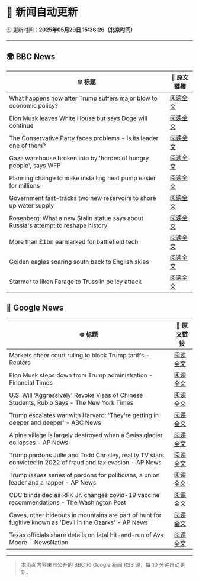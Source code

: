 # 🧠 新闻自动更新

🕒 更新时间：**2025年05月29日 15:36:26（北京时间）**

---

## 🌍 BBC News

| 🌐 标题 | 🔗 原文链接 |
|--------|-------------|
| What happens now after Trump suffers major blow to economic policy? | [阅读全文](https://www.bbc.com/news/articles/c8xgdj9kyero) |
| Elon Musk leaves White House but says Doge will continue | [阅读全文](https://www.bbc.com/news/articles/cz9y4exj822o) |
| The Conservative Party faces problems - is its leader one of them? | [阅读全文](https://www.bbc.com/news/articles/cx2endrywk4o) |
| Gaza warehouse broken into by 'hordes of hungry people', says WFP | [阅读全文](https://www.bbc.com/news/articles/c0qg5z4lkj0o) |
| Planning change to make installing heat pump easier for millions | [阅读全文](https://www.bbc.com/news/articles/c3e5plqke3no) |
| Government fast-tracks two new reservoirs to shore up water supply | [阅读全文](https://www.bbc.com/news/articles/cy8dv6l2jlzo) |
| Rosenberg: What a new Stalin statue says about Russia's attempt to reshape history | [阅读全文](https://www.bbc.com/news/videos/cz63n6j7407o) |
| More than £1bn earmarked for battlefield tech | [阅读全文](https://www.bbc.com/news/articles/ce82qdlel01o) |
| Golden eagles soaring south back to English skies | [阅读全文](https://www.bbc.com/news/articles/c62x408deppo) |
| Starmer to liken Farage to Truss in policy attack | [阅读全文](https://www.bbc.com/news/articles/cp3n4zwq6v9o) |

## 📰 Google News

| 🌐 标题 | 🔗 原文链接 |
|--------|-------------|
| Markets cheer court ruling to block Trump tariffs - Reuters | [阅读全文](https://news.google.com/rss/articles/CBMinAFBVV95cUxQbm5Zdm5RMjhhWUdFbWtWdkNqUTljRVFYc09keG5laTBjRVR6ODhMV3lzb3hPMlE5QnpFanVERTVtUEJ0cFRKUFVSbUE5d1RLanNkV0ZQcUlocUlnU2k0cjdrYVk0bk5tbURjQUcwQ0xCUUdYZE5XemRHUXk0amE5N19Ga2cwVHY3OUY0dnlTUjhwUl9IWDVnRnhTM1E?oc=5) |
| Elon Musk steps down from Trump administration - Financial Times | [阅读全文](https://news.google.com/rss/articles/CBMicEFVX3lxTE9HTWR4WE5oWkl4Q0NYU3IxTHJ1R21xMW5vUHVDQVpwUVZacnVCU2M4bUtxOTdCWHV0MDJ5LUw0QnlxZjVWUkcwcERGQXd3Vjhudm84a3k4Y2lQN3NBbDRwcTFyU2dobkRXMU1SZ3MwNlY?oc=5) |
| U.S. Will ‘Aggressively’ Revoke Visas of Chinese Students, Rubio Says - The New York Times | [阅读全文](https://news.google.com/rss/articles/CBMihAFBVV95cUxNTEdJdnZndnd5TC1QTGttbHFWRzloQVBQRFlhZjBmYUtYNW03RmxZX3Bsb1drSTJSSEZoaGhpaHJMdlY2Y2k4NE9fc0tmaXBEN3h6eWN1Y2tiVkFZeWxqNVA2b25sbFlhWDNpSGtjY2pkYmR4R0pkdURTQmtFd3RjV053eDA?oc=5) |
| Trump escalates war with Harvard: 'They're getting in deeper and deeper' - ABC News | [阅读全文](https://news.google.com/rss/articles/CBMioAFBVV95cUxNa1VNbjRQdEdsUmR3UTdwM0ZMb1lIZzNXREtYZEN0TTU0Q1ZCckVkVm5qYXRqUjJnZUtyaG5lS0c1cGFWaXM4RVJaWGdoajJOSzIxX2lFYTFyNWlVRWYzV2UzaklTaDA4M0tVLXU0elRnc2FVOFBhcFpnN080OVJfSnpPWWZZTHkyR2ViQm9MRkV1RU5PLXJEeXlfTTJkWHNp0gGmAUFVX3lxTE42SWhMZGtETDNnc041N0NFZXBmVzhlekFRZnc2cW8yNlVIMl9OTUdkdHZ1RGpxZjd1T19lSTllTHloVzJhU0YzWFFoaFZHTkpCalZPUXVnYlVTLUFUa1Qxc0gxVjR3bnRxa3l2QjZBVzlUcFVIV3hQaHV3ZW9GQzBGVmRrOTBsdXlNaEI3NDloY3BaTmFJZngydjA3NlJ4MllpUFJlOFE?oc=5) |
| Alpine village is largely destroyed when a Swiss glacier collapses - AP News | [阅读全文](https://news.google.com/rss/articles/CBMiqAFBVV95cUxQYktOZGQ4MW93aWRWRU9pakRSZjdTQUY2QlNpS3N2a08wS28zWWVLaHhQU2dmeGpFZEtKMUZLb3JsU29JLWkyRWw4NDVpQy1JLVJWTHhubjZaaFhta25IYTVzNjBreTJGOUN2bFZEYmhJbHRkNUxSYW1ReG4tQmxMLUFjb2hjam1OdjJaN0I4U3FkUXFQc1FucEU3SkNweTVFenZNYTRFZVU?oc=5) |
| Trump pardons Julie and Todd Chrisley, reality TV stars convicted in 2022 of fraud and tax evasion - AP News | [阅读全文](https://news.google.com/rss/articles/CBMirAFBVV95cUxQaWZkbGFyMkQ5VG9rdy1hOURBNExQcWI1Q0VtQWxxSkxXZXlPM2o2U3BiaVhuQzZZZm1McUNVa0RodFUyRWxEM3V5RXhCTkdsUFBMNzc2b1BheDNwN0NjaGkwTGx1dDd6RWFzQ1djN1lFT0g1MHJxdjJFUjMzelBwczBCejItbG1LcUxOeUtnQkxzdFFlUGMta1lLTHNtc2hwdUtaRFJ6eG5CbzFh?oc=5) |
| Trump issues series of pardons for politicians, a union leader and a rapper - AP News | [阅读全文](https://news.google.com/rss/articles/CBMimwFBVV95cUxNYkdtSWlPb2dFUEhIQ0Q1eW5STFM0QTN4VmZMVnhvcTNoZklBM1JDVHF3a0ZtOURaUnYxTnFiSk42NGpRWHR3WndwRVM0WUdfWTlsWE40Nl95czBnbjc1LXlNV0lzaUs3Ny0xeEJqMmhRcmxXS0YtYVJtYkdiRjBuZ2wwcXgzQlkwQjVoaU5UbHZDYzBKeVFaaW1zQQ?oc=5) |
| CDC blindsided as RFK Jr. changes covid-19 vaccine recommendations - The Washington Post | [阅读全文](https://news.google.com/rss/articles/CBMigAFBVV95cUxQWVJibE1kNjZ4MU9oVTZhbzVlWVNKNzYtdjQ2VVF1elJmLW9HVmtNeE1YRXFJLWMwbzhtZmF2XzFSWmpwcFhHeUQzSFNUSERvSDFEdmxYOENHWkx5MG12NS1teE9IUDZCZjBRbE8xek5CVWVrVmdnd1NWenZyZUF6Xw?oc=5) |
| Caves, other hideouts in mountains are part of hunt for fugitive known as 'Devil in the Ozarks' - AP News | [阅读全文](https://news.google.com/rss/articles/CBMirAFBVV95cUxOdEJac1RRUE5DSUlDS0FZOGRVdG9ENm9WRDZCQzRscUlVVmZIWHM3a1pMN1dEZWhoY29uQTF5bDZ3R0dncGtpR0FneXJzdWJUVVhvd1owWDN4Uk9CY0Y4SldmYUh1NG5XdjU2UmI5N0Fyb0tUUS03a3h6U3hnZWpLRk84Ymhad0xQTjY1RVoyeFp5NGZoYlRKUUpPby1CUjhoaTVTcmhIOW5halBL?oc=5) |
| Texas officials share details on fatal hit-and-run of Ava Moore - NewsNation | [阅读全文](https://news.google.com/rss/articles/CBMijAFBVV95cUxNaXJOcWVZb25WSHlrNERTeWt6eWJ2Y19wR1hEWXAxWk1uenlVaElJQkN6NWJrZlFLUkFCRWlWamE3VzRJdTBVc0pVWEVUQWdZLUtTUVYwMVRCVFowOXg2Q1pmME5hRG1kMXNCWVU5SnhYUjR6YUx3ZlVFUTdNcU9sd3NJMFI4S29DSTZHbNIBkgFBVV95cUxQLTFBZEprWmszWjJzZ0t3OHhuMHN3a2tCcHU3RENKRXE5VU1saGpTeF9tNURxMXJ5TllGMEFzZ2FCQU1hN0xtOGoxNlphYU4xRHo4RVBuRC1iaWIxREFuRTAweTBUanZHel9HYkwwbTV0ODR4aGE4QjdrUlFRaVFVTXJ4QzlrUm0zdHowQ05JVXdXdw?oc=5) |

---
> 本页面内容来自公开的 BBC 和 Google 新闻 RSS 源，每 10 分钟自动更新。